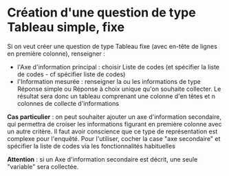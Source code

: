 # Création d'une question de type Tableau simple, fixe

Si on veut créer une question de type Tableau fixe (avec en-tête de lignes en première colonne), renseigner :

- l'Axe d'information principal : choisir Liste de codes (et spécifier la liste de codes - cf spécifier liste de codes)
- l'Information mesurée : renseigner la ou les informations de type Réponse simple ou Réponse à choix unique qu'on souhaite collecter. Le résultat sera donc un tableau comprenant une colonne d'en têtes et n colonnes de collecte d'informations

**Cas particulier** : on peut souhaiter ajouter un axe d'information secondaire, qui permettra de croiser les informations figurant en première colonne avec un autre critère. Il faut avoir conscience que ce type de représentation est complexe pour l'enquêté. Pour l'utiliser, cocher la case "axe secondaire" et spécifier la liste de codes via les fonctionnalités habituelles

**Attention** : si un Axe d'information secondaire est décrit, une seule "variable" sera collectée. 
